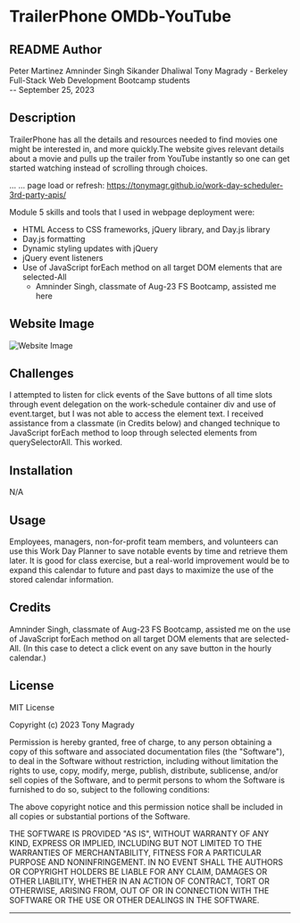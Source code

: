 # TrailerPhone OMDb-YouTube

## README Author
Peter Martinez
Amninder Singh
Sikander Dhaliwal
Tony Magrady 
    - Berkeley Full-Stack Web Development Bootcamp students <br>
    -- September 25, 2023

## Description
TrailerPhone has all the details and resources needed to find movies one might be interested in, and more quickly.The website gives relevant details about a movie and pulls up the trailer from YouTube instantly so one can get started watching instead of scrolling through choices.

... ... page load or refresh:  https://tonymagr.github.io/work-day-scheduler-3rd-party-apis/

Module 5 skills and tools that I used in webpage deployment were:
- HTML Access to CSS frameworks, jQuery library, and Day.js library
- Day.js formatting
- Dynamic styling updates with jQuery
- jQuery event listeners
- Use of JavaScript forEach method on all target DOM elements that are selected-All
  - Amninder Singh, classmate of Aug-23 FS Bootcamp, assisted me here

## Website Image
![Website Image](./Assets/images/work-day-planner-img.jpg)

## Challenges
I attempted to listen for click events of the Save buttons of all time slots through event delegation on the work-schedule container div and use of event.target, but I was not able to access the element text. I received assistance from a classmate (in Credits below) and changed technique to JavaScript forEach method to loop through selected elements from querySelectorAll. This worked.

## Installation
N/A

## Usage
Employees, managers, non-for-profit team members, and volunteers can use this Work Day Planner to save notable events by time and retrieve them later. It is good for class exercise, but a real-world improvement would be to expand this calendar to future and past days to maximize the use of the stored calendar information.

## Credits
Amninder Singh, classmate of Aug-23 FS Bootcamp, assisted me on the use of JavaScript forEach method on all target DOM elements that are selected-All. (In this case to detect a click event on any save button in the hourly calendar.)

## License
MIT License

Copyright (c) 2023 Tony Magrady

Permission is hereby granted, free of charge, to any person obtaining a copy
of this software and associated documentation files (the "Software"), to deal
in the Software without restriction, including without limitation the rights
to use, copy, modify, merge, publish, distribute, sublicense, and/or sell
copies of the Software, and to permit persons to whom the Software is
furnished to do so, subject to the following conditions:

The above copyright notice and this permission notice shall be included in all
copies or substantial portions of the Software.

THE SOFTWARE IS PROVIDED "AS IS", WITHOUT WARRANTY OF ANY KIND, EXPRESS OR
IMPLIED, INCLUDING BUT NOT LIMITED TO THE WARRANTIES OF MERCHANTABILITY,
FITNESS FOR A PARTICULAR PURPOSE AND NONINFRINGEMENT. IN NO EVENT SHALL THE
AUTHORS OR COPYRIGHT HOLDERS BE LIABLE FOR ANY CLAIM, DAMAGES OR OTHER
LIABILITY, WHETHER IN AN ACTION OF CONTRACT, TORT OR OTHERWISE, ARISING FROM,
OUT OF OR IN CONNECTION WITH THE SOFTWARE OR THE USE OR OTHER DEALINGS IN THE
SOFTWARE.

---